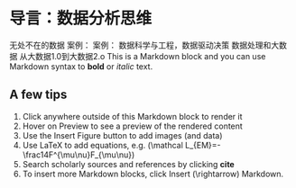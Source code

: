 # 导言：数据分析思维
无处不在的数据
案例：
案例：
数据科学与工程，数据驱动决策
数据处理和大数据
从大数据1.0到大数据2.o
This is a Markdown block and you can use Markdown syntax to **bold** or *italic* text.

## A few tips

1. Click anywhere outside of this Markdown block to render it
2. Hover on Preview to see a preview of the rendered content
3. Use the Insert Figure button to add images (and data)
4. Use LaTeX to add equations, e.g. \(\mathcal L_{EM}=-\frac14F^{\mu\nu}F_{\mu\nu}\)
5. Search scholarly sources and references by clicking **cite**
6. To insert more Markdown blocks, click Insert \(\rightarrow\) Markdown.